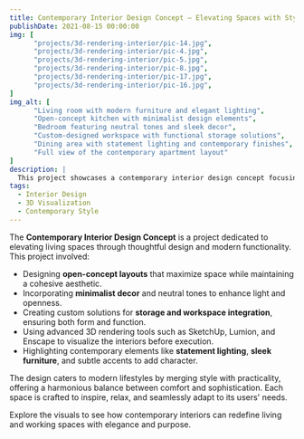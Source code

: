 ```yaml
---
title: Contemporary Interior Design Concept – Elevating Spaces with Style and Functionality
publishDate: 2021-08-15 00:00:00
img: [
      "projects/3d-rendering-interior/pic-14.jpg",
      "projects/3d-rendering-interior/pic-4.jpg",
      "projects/3d-rendering-interior/pic-5.jpg",
      "projects/3d-rendering-interior/pic-8.jpg",
      "projects/3d-rendering-interior/pic-17.jpg",
      "projects/3d-rendering-interior/pic-16.jpg",
]
img_alt: [
      "Living room with modern furniture and elegant lighting",
      "Open-concept kitchen with minimalist design elements",
      "Bedroom featuring neutral tones and sleek decor",
      "Custom-designed workspace with functional storage solutions",
      "Dining area with statement lighting and contemporary finishes",
      "Full view of the contemporary apartment layout"
]
description: |
  This project showcases a contemporary interior design concept focusing on modern aesthetics, functionality, and comfort. The design emphasizes clean lines, neutral palettes, and efficient use of space to create an inviting and stylish environment.
tags:
  - Interior Design
  - 3D Visualization
  - Contemporary Style
---
```


The **Contemporary Interior Design Concept** is a project dedicated to elevating living spaces through thoughtful design and modern functionality. This project involved:

- Designing **open-concept layouts** that maximize space while maintaining a cohesive aesthetic.
- Incorporating **minimalist decor** and neutral tones to enhance light and openness.
- Creating custom solutions for **storage and workspace integration**, ensuring both form and function.
- Using advanced 3D rendering tools such as SketchUp, Lumion, and Enscape to visualize the interiors before execution.
- Highlighting contemporary elements like **statement lighting**, **sleek furniture**, and subtle accents to add character.

The design caters to modern lifestyles by merging style with practicality, offering a harmonious balance between comfort and sophistication. Each space is crafted to inspire, relax, and seamlessly adapt to its users' needs.

Explore the visuals to see how contemporary interiors can redefine living and working spaces with elegance and purpose.